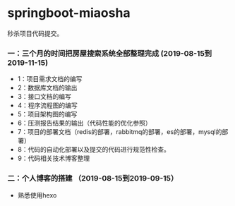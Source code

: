 # springboot-miaosha
秒杀项目代码提交。

### 一：三个月的时间把房屋搜索系统全部整理完成 (2019-08-15到2019-11-15)
 * 1：项目需求文档的编写
 * 2：数据库文档的输出
 * 3：接口文档的编写
 * 4：程序流程图的编写
 * 5：项目架构图的编写
 * 6：压测报告结果的输出（代码性能的优化参照）
 * 7：项目的部署文档（redis的部署，rabbitmq的部署，es的部署，mysql的部署）
 * 8：代码的自动化部署以及提交的代码进行规范性检查。
 * 9：代码相关技术博客整理
### 二：个人博客的搭建 （2019-08-15到2019-09-15）
 * 熟悉使用hexo 
